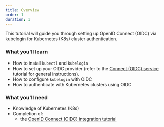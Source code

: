 ```yaml
---
title: Overview
order: 1
duration: 1
---
```


This tutorial will guide you through setting up OpenID Connect (OIDC) via kubelogin for Kubernetes (K8s) cluster authentication.

### What you'll learn

- How to install `kubectl` and `kubelogin`
- How to set up your OIDC provider (refer to the [Connect (OIDC) service](/connect-an-oidc-service/01-overview) tutorial for general instructions).
- How to configure `kubelogin` with OIDC
- How to authenticate with Kubernetes clusters using OIDC

### What you'll need

- Knowledge of Kubernetes (K8s)
- Completion of:
  - the [OpenID Connect (OIDC) integration tutorial](/openid-connect-integration/01-overview)

